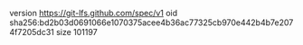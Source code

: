 version https://git-lfs.github.com/spec/v1
oid sha256:bd2b03d0691066e1070375acee4b36ac77325cb970e442b4b7e2074f7205dc31
size 101197

